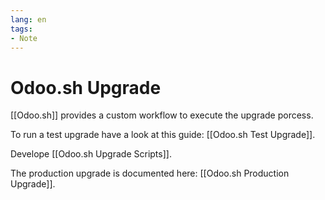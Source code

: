 ```yaml
---
lang: en
tags:
- Note
---
```

# Odoo.sh Upgrade

[[Odoo.sh]] provides a custom workflow to execute the upgrade porcess.

To run a test upgrade have a look at this guide: [[Odoo.sh Test Upgrade]].

Develope [[Odoo.sh Upgrade Scripts]].

The production upgrade is documented here: [[Odoo.sh Production Upgrade]].